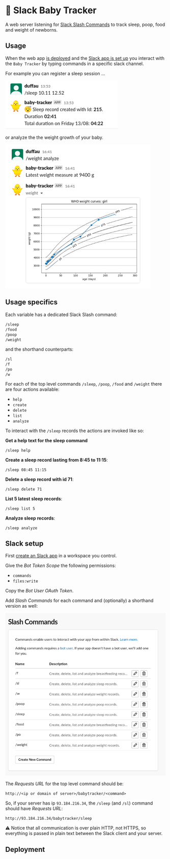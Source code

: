 # 🐥 Slack Baby Tracker

A web server listening for [Slack Slash Commands](https://api.slack.com/interactivity/slash-commands) to track sleep, poop, food and weight of newborns.

## Usage

When the web app [is deployed](#deployment) and the [Slack app is set up](#slack-setup) you interact with the `Baby Tracker` by typing commands in a specific slack channel.

For example you can register a sleep session ...

![Example of sleep registration](img/sleep-reg-command.png)

or analyze the the weight growth of your baby.

![Example of weight analysis](img/weight-analyze-command.png)

## Usage specifics

Each variable has a dedicated Slack Slash command:

```
/sleep
/food
/poop
/weight
```

and the shorthand counterparts:

```
/sl
/f
/po
/w
```

For each of the top level commands `/sleep`, `/poop`, `/food` and `/weight` there are four actions available:

- `help`
- `create`
- `delete`
- `list`
- `analyze`

To interact with the `/sleep` records the actions are invoked like so:

**Get a help text for the sleep command**
```
/sleep help
```

**Create a sleep record lasting from 8:45 to 11:15**:
```
/sleep 08:45 11:15
```
**Delete a sleep record with id 71**:
```
/sleep delete 71
```

**List 5 latest sleep records**:
```
/sleep list 5
```

**Analyze sleep records**:
```
/sleep analyze
```

## Slack setup

First [create an Slack app](https://api.slack.com/apps) in a workspace you control.

Give the *Bot Token Scope* the following permissions:
- `commands`
- `files:write`

Copy the *Bot User OAuth Token*.

Add *Slash Commands* for each command and (optionally) a shorthand version as well:

![](img/slack-slash-commands-setup.png)

The *Requests URL* for the top level command should be:
```
http://<ip or domain of server>/babytracker/<command>
```
So, if your server has ip `93.184.216.34`, the `/sleep` (and `/sl`) command should have *Requests URL*:

```
http://93.184.216.34/babytracker/sleep
```
⚠ Notice that all communication is over plain HTTP, not HTTPS, so everything is passed in plain text between the Slack client and your server.


## Deployment